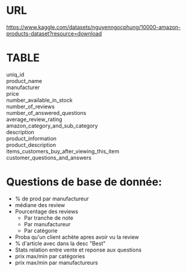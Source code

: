 # URL

https://www.kaggle.com/datasets/nguyenngocphung/10000-amazon-products-dataset?resource=download

# TABLE

uniq_id  
product_name  
manufacturer  
price  
number_available_in_stock  
number_of_reviews  
number_of_answered_questions  
average_review_rating  
amazon_category_and_sub_category  
description  
product_information  
product_description  
items_customers_buy_after_viewing_this_item  
customer_questions_and_answers  

# Questions de base de donnée:

* % de prod par manufactureur
* médiane des review
* Pourcentage des reviews 
    * Par tranche de note
    * Par manufactureur
    * Par catégorie
* Proba qu'un client achète apres avoir vu la review
* % d'article avec dans la desc "Best"
* Stats relation entre vente et reponse aux questions
* prix max/min par catégories
* prix max/min par manufactureurs
